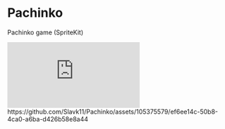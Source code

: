 # Pachinko
Pachinko game (SpriteKit)
<iframe src="https://github.com/Slavk11/Pachinko/assets/105375579/ef6ee14c-50b8-4ca0-a6ba-d426b58e8a44" frameborder="0"></iframe>
https://github.com/Slavk11/Pachinko/assets/105375579/ef6ee14c-50b8-4ca0-a6ba-d426b58e8a44


